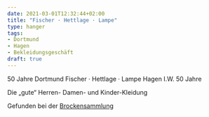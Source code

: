 ```yaml
---
date: 2021-03-01T12:32:44+02:00
title: "Fischer · Hettlage · Lampe"
type: hanger
tags:
- Dortmund
- Hagen
- Bekleidungsgeschäft
draft: true
---
```

50 Jahre  Dortmund  Fischer · Hettlage · Lampe  Hagen I.W.  50 Jahre


Die „gute“ Herren- Damen- und Kinder-Kleidung

<div class="source">Gefunden bei der <a href="https://www.neue-arbeit-brockensammlung.de/geschaefte/gebrauchtmoebelkaufhaus/">Brockensammlung</a></div>
